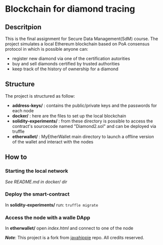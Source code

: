 # Blockchain for diamond tracing
## Descritpion
This is the final assignment for Secure Data Management(SdM) course.
The project simulates a local Ethereum blockchain based on PoA consensus protocol in which is possible anyone can:
- register new diamond via one of the certification autorities
- buy and sell diamonds certified by trusted authorities
- keep track of the history of ownership for a diamond

## Structure
The project is structured as follow:
- **address-keys/** : contains the public/private keys and the passwords for each node
- **docker/** : here are the files to set up the local blockchain
- **solidity-experiments/** : from these directory is possible to access the contract's sourcecode named "Diamond2.sol" and can be deployed via truffle
- **etherwallet/** : MyEtherWallet main directory to launch a offline version of the wallet and interact with the nodes

## How to
### Starting the local network
*See README.md in docker/ dir*

### Deploy the smart-contract
In **solidity-experiments/** run: `truffle migrate`

### Access the node with a walle DApp
In **etherwallet/** open *index.html* and connect to one of the node

***Note***: This project is a fork from [javahippie](https://github.com/javahippie/geth-dev) repo. All credits reserved.

